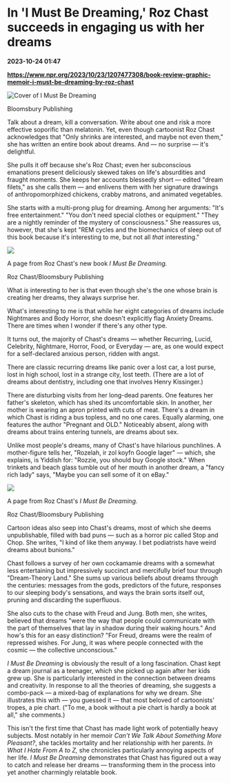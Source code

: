 # In 'I Must Be Dreaming,' Roz Chast succeeds in engaging us with her dreams

**2023-10-24 01:47**

**https://www.npr.org/2023/10/23/1207477308/book-review-graphic-memoir-i-must-be-dreaming-by-roz-chast**

 ![Cover of I Must Be Dreaming](https://media.npr.org/assets/img/2023/10/23/dream_custom-fc45a936e482068d93cc53cf5ba1bdb571b7f1d1-s1100-c50.jpg) 

Bloomsbury Publishing

Talk about a dream, kill a conversation. Write about one and risk a more effective soporific than melatonin. Yet, even though cartoonist Roz Chast acknowledges that "Only shrinks are interested, and maybe not even them," she has written an entire book about dreams. And — no surprise — it's delightful.

She pulls it off because she's Roz Chast; even her subconscious emanations present deliciously skewed takes on life's absurdities and fraught moments. She keeps her accounts blessedly short — edited "dream filets," as she calls them — and enlivens them with her signature drawings of anthropomorphized chickens, crabby matrons, and animated vegetables.

She starts with a multi-prong plug for dreaming. Among her arguments: "It's free entertainment." "You don't need special clothes or equipment." "They are a nightly reminder of the mystery of consciousness." She reassures us, however, that she's kept "REM cycles and the biomechanics of sleep out of this book because it's interesting to me, but not all _that_ interesting."

 ![](https://media.npr.org/assets/img/2023/10/23/21_nubbinsnew_custom-50fb1ae13775147fccd05211c6f5c5b26b892840-s1100-c50.jpg) 

A page from Roz Chast's new book _I Must Be Dreaming._

Roz Chast/Bloomsbury Publishing

What _is_ interesting to her is that even though she's the one whose brain is creating her dreams, they always surprise her.

What's interesting to me is that while her eight categories of dreams include Nightmares and Body Horror, she doesn't explicitly flag Anxiety Dreams. There are times when I wonder if there's any other type.

It turns out, the majority of Chast's dreams — whether Recurring, Lucid, Celebrity, Nightmare, Horror, Food, or Everyday — are, as one would expect for a self-declared anxious person, ridden with angst.

There are classic recurring dreams like panic over a lost car, a lost purse, lost in high school, lost in a strange city, lost teeth. (There are a lot of dreams about dentistry, including one that involves Henry Kissinger.)

There are disturbing visits from her long-dead parents. One features her father's skeleton, which has shed its uncomfortable skin. In another, her mother is wearing an apron printed with cuts of meat. There's a dream in which Chast is riding a bus topless, and no one cares. Equally alarming, one features the author "Pregnant and OLD." Noticeably absent, along with dreams about trains entering tunnels, are dreams about sex.

Unlike most people's dreams, many of Chast's have hilarious punchlines. A mother-figure tells her, "Rozelah, ir zol koyfn Google lager" — which, she explains, is Yiddish for: "Rozzie, you should buy Google stock." When trinkets and beach glass tumble out of her mouth in another dream, a "fancy rich lady" says, "Maybe you can sell some of it on eBay."

 ![](https://media.npr.org/assets/img/2023/10/23/82_stealingnews_custom-d5a91c2069384a6af493a6bdd824333b36a5dad8-s1100-c50.jpg) 

A page from Roz Chast's _I Must Be Dreaming._

Roz Chast/Bloomsbury Publishing

Cartoon ideas also seep into Chast's dreams, most of which she deems unpublishable, filled with bad puns — such as a horror pic called Stop and Chop. She writes, "I kind of like them anyway. I bet podiatrists have weird dreams about bunions."

Chast follows a survey of her own cockamamie dreams with a somewhat less entertaining but impressively succinct and mercifully brief tour through "Dream-Theory Land." She sums up various beliefs about dreams through the centuries: messages from the gods, predictors of the future, responses to our sleeping body's sensations, and ways the brain sorts itself out, pruning and discarding the superfluous.

She also cuts to the chase with Freud and Jung. Both men, she writes, believed that dreams "were the way that people could communicate with the part of themselves that lay in shadow during their waking hours." And how's this for an easy distinction? "For Freud, dreams were the realm of repressed wishes. For Jung, it was where people connected with the cosmic — the collective unconscious."

_I Must Be Dreaming_ is obviously the result of a long fascination. Chast kept a dream journal as a teenager, which she picked up again after her kids grew up. She is particularly interested in the connection between dreams and creativity. In response to all the theories of dreaming, she suggests a combo-pack — a mixed-bag of explanations for why we dream. She illustrates this with — you guessed it — that most beloved of cartoonists' tropes, a pie chart. ("To me, a book without a pie chart is hardly a book at all," she comments.)

This isn't the first time that Chast has made light work of potentially heavy subjects. Most notably in her memoir _Can't We Talk About Something More Pleasant?_, she tackles mortality and her relationship with her parents. _In What I Hate From A to Z,_ she chronicles particularly annoying aspects of her life. _I Must Be Dreaming_ demonstrates that Chast has figured out a way to catch and release her dreams — transforming them in the process into yet another charmingly relatable book.